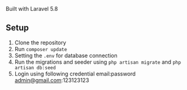 Built with Laravel 5.8

## Setup
1. Clone the repository
2. Run `composer update`
3. Setting the `.env` for database connection
4. Run the migrations and seeder using `php artisan migrate` and `php artisan db:seed`
5. Login using following credential email:password admin@gmail.com:123123123